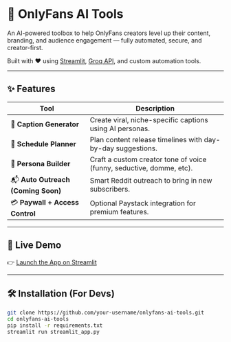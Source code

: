 # 💋 OnlyFans AI Tools

An AI-powered toolbox to help OnlyFans creators level up their content, branding, and audience engagement — fully automated, secure, and creator-first.

Built with ❤️ using [Streamlit](https://streamlit.io), [Groq API](https://console.groq.com/), and custom automation tools.

---

## ✨ Features

| Tool                               | Description                                                          |
| ---------------------------------- | -------------------------------------------------------------------- |
| 🔮 **Caption Generator**           | Create viral, niche-specific captions using AI personas.             |
| 📅 **Schedule Planner**            | Plan content release timelines with day-by-day suggestions.          |
| 💅 **Persona Builder**             | Craft a custom creator tone of voice (funny, seductive, domme, etc). |
| 📬 **Auto Outreach (Coming Soon)** | Smart Reddit outreach to bring in new subscribers.                   |
| 💳 **Paywall + Access Control**    | Optional Paystack integration for premium features.                  |

---

## 🚀 Live Demo

👉 [Launch the App on Streamlit](https://onlyfans-ai-tools.streamlit.app)

---

## 🛠 Installation (For Devs)

```bash
git clone https://github.com/your-username/onlyfans-ai-tools.git
cd onlyfans-ai-tools
pip install -r requirements.txt
streamlit run streamlit_app.py
```
